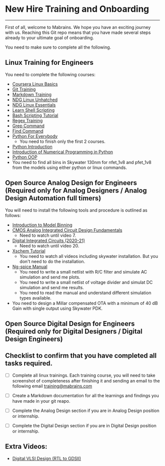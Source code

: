 # New Hire Training and Onboarding
----------------------------------

First of all, welcome to Mabrains. We hope you have an exciting journey with us. Reaching this Git repo means that you have made several steps already to your ultimate goal of onboarding.

You need to make sure to complete all the following.

## Linux Training for Engineers
You need to complete the following courses:
* [Coursera Linux Basics](https://www.coursera.org/projects/command-line-linux)
* [Git Training](https://www.coursera.org/learn/git-distributed-development?specialization=oss-development-linux-git#about)
* [Markdown Training](https://www.markdowntutorial.com/)
* [NDG Linux Unhatched](https://www.netacad.com/courses/os-it/ndg-linux-unhatched)
* [NDG Linux Essentials](https://www.netacad.com/courses/os-it/ndg-linux-essentials)
* [Learn Shell Scripting](https://www.learnshell.org/)
* [Bash Scripting Tutorial](https://linuxhandbook.com/tag/bash-beginner/)
* [Regex Training](https://www.rexegg.com/)
* [Grep Command](https://phoenixnap.com/kb/grep-command-linux-unix-examples)
* [Find Command](https://www.tecmint.com/35-practical-examples-of-linux-find-command/)
* [Python For Everybody](https://www.coursera.org/specializations/python)
  - You need to finish only the first 2 courses.
* [Python Introduction](https://www.youtube.com/watch?v=rfscVS0vtbw)
* [Introduction of Numerical Programming in Python](https://www.youtube.com/watch?v=ZB7BZMhfPgk)
* [Python OOP](https://www.youtube.com/playlist?list=PLiPFKCVZWHKqrD-t4639uC5VIP6r_PUPr)
* You need to find all bins in Skywater 130nm for nfet_1v8 and pfet_1v8 from the models using either python or linux commands.


## Open Source Analog Design for Engineers (Required only for Analog Designers / Analog Design Automation full timers)
You will need to install the following tools and procedure is outlined as follows:
* [Introduction to Model Binning](http://literature.cdn.keysight.com/litweb/pdf/iccap2008addon2/icmdl/icmdl05a11.html)
* [CMOS Analog Integrated Circuit Design Fundamentals](https://www.youtube.com/playlist?list=PLUJOuapA83-QlWbnMJvoyQucGaBlpBF0F)
  - Need to watch until video 7.
* [Digital Integrated Circuits (2020-21)](https://www.youtube.com/playlist?list=PLZU5hLL_713yF0Lkwjj9O3ttVIuhPV-me)
  - Need to watch until video 20.
* [Xschem Tutorial](https://xschem.sourceforge.io/stefan/xschem_man/xschem_man.html)
  - You need to watch all videos including skywater installation. But you don't need to do the installation.
* [Ng-spice Manual](http://ngspice.sourceforge.net/docs/ngspice-35-manual.pdf)
  - You need to write a small netlist with R/C filter and simulate AC simulation and send me plots.
  - You need to write a small netlist of voltage divider and simulat DC simulation and send me results.
  - You need to read the manual and understand different simulation types available.
* You need to design a Millar compensated OTA with a minimum of 40 dB Gain with single output using Skywater PDK.

## Open Source Digital Design for Engineers (Required only for Digital Designers / Digital Design Engineers)


## Checklist to confirm that you have completed all tasks required.
- [ ] Complete all linux trainings. Each training course, you will need to take screenshot of completeness after finishing it and sending an email to the following email <training@mabrains.com>
- [ ] Create a Markdown documentation for all the learnings and findings you have made in your git reapo.
- [ ] Complete the Analog Design section if you are in Analog Design position or internship.
- [ ] Complete the Digital Design section if you are in Digital Design position or internship.


## Extra Videos:
* [Digital VLSI Design (RTL to GDSII)](https://www.youtube.com/playlist?list=PLZU5hLL_713x0_AV_rVbay0pWmED7992G)
